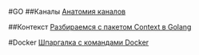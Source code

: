#GO
##Каналы
<a href="https://habr.com/ru/post/490336/">Анатомия каналов</a>

##Контекст
<a href="https://habr.com/ru/company/nixys/blog/461723/"> Разбираемся с пакетом Context в Golang</a>


#Docker
<a href="https://habr.com/ru/company/flant/blog/336654/">Шпаргалка с командами Docker</a>